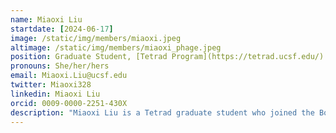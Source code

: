 ```yaml
---
name: Miaoxi Liu
startdate: [2024-06-17]
image: /static/img/members/miaoxi.jpeg
altimage: /static/img/members/miaoxi_phage.jpeg
position: Graduate Student, [Tetrad Program](https://tetrad.ucsf.edu/)
pronouns: She/her/hers
email: Miaoxi.Liu@ucsf.edu
twitter: Miaoxi328
linkedin: Miaoxi Liu
orcid: 0009-0000-2251-430X
description: "Miaoxi Liu is a Tetrad graduate student who joined the Bondy-Denomy lab in June 2024. Miaoxi grew up in Xi’an, the capital of thirteen dynasties of ancient China. She attended high school in Canada and pursued a bachelor’s degree in Immunology and Cell & Molecular Biology at the University of Toronto. During her undergraduate studies, she joined the Cowen Lab and used high-throughput screening methods to identify cell wall and cell wall organization genes of Candida albicans that are essential for cell growth. She also studied genes essential for Candida albicans pathogenic filamentation in anaerobic conditions. With an interest in immunology, she also worked in the Watts lab, studying the role of inflammatory monocytes in co-stimulating T cells during STING agonist immunotherapy. In the Bondy-Denomy lab, Miaoxi will continue studying immunology and host-pathogen interactions. She is excited to study new bacterial immune systems that could potentially target different families of phages. In her spare time, Miaoxi enjoys making crafts, drawing, and swimming."
---
```

